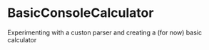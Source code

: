 # BasicConsoleCalculator

Experimenting with a custon parser and creating a (for now) basic calculator
